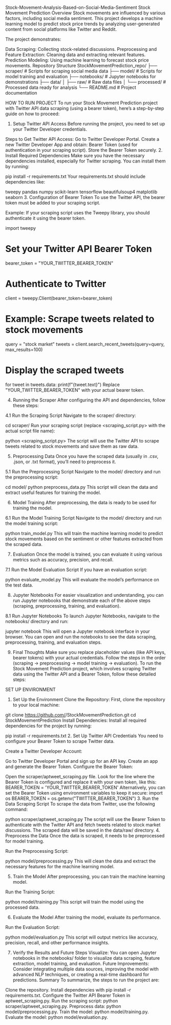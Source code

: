 Stock-Movement-Analysis-Based-on-Social-Media-Sentiment
Stock Movement Prediction
Overview
Stock movements are influenced by various factors, including social media sentiment. This project develops a machine learning model to predict stock price trends by analyzing user-generated content from social platforms like Twitter and Reddit.

The project demonstrates:

Data Scraping: Collecting stock-related discussions.
Preprocessing and Feature Extraction: Cleaning data and extracting relevant features.
Prediction Modeling: Using machine learning to forecast stock price movements.
Repository Structure
StockMovementPrediction_repo/ ├── scraper/ # Scripts for scraping social media data ├── model/ # Scripts for model training and evaluation ├── notebooks/ # Jupyter notebooks for demonstrations ├── data/ │ ├── raw/ # Raw data files │ └── processed/ # Processed data ready for analysis └── README.md # Project documentation

HOW TO RUN PROJECT
To run your Stock Movement Prediction project with Twitter API data scraping (using a bearer token), here’s a step-by-step guide on how to proceed:

1. Setup Twitter API Access
Before running the project, you need to set up your Twitter Developer credentials.

Steps to Get Twitter API Access:
Go to Twitter Developer Portal.
Create a new Twitter Developer App and obtain:
Bearer Token (used for authentication in your scraping script).
Store the Bearer Token securely.
2. Install Required Dependencies
Make sure you have the necessary dependencies installed, especially for Twitter scraping. You can install them by running:

pip install -r requirements.txt
Your requirements.txt should include dependencies like:

tweepy
pandas
numpy
scikit-learn
tensorflow
beautifulsoup4
matplotlib
seaborn
3. Configuration of Bearer Token
To use the Twitter API, the bearer token must be added to your scraping script.

Example:
If your scraping script uses the Tweepy library, you should authenticate it using the bearer token.

import tweepy

# Set your Twitter API Bearer Token
bearer_token = "YOUR_TWITTER_BEARER_TOKEN"

# Authenticate to Twitter
client = tweepy.Client(bearer_token=bearer_token)

# Example: Scrape tweets related to stock movements
query = "stock market"
tweets = client.search_recent_tweets(query=query, max_results=100)

# Display the scraped tweets
for tweet in tweets.data:
    print(f"{tweet.text}")
Replace "YOUR_TWITTER_BEARER_TOKEN" with your actual bearer token.

4. Running the Scraper
After configuring the API and dependencies, follow these steps:

4.1 Run the Scraping Script
Navigate to the scraper/ directory:

cd scraper/
Run your scraping script (replace <scraping_script.py> with the actual script file name):

python <scraping_script.py>
The script will use the Twitter API to scrape tweets related to stock movements and save them as raw data.

5. Preprocessing Data
Once you have the scraped data (usually in .csv, .json, or .txt format), you’ll need to preprocess it.

5.1 Run the Preprocessing Script
Navigate to the model/ directory and run the preprocessing script:

cd model/
python preprocess_data.py
This script will clean the data and extract useful features for training the model.

6. Model Training
After preprocessing, the data is ready to be used for training the model.

6.1 Run the Model Training Script
Navigate to the model/ directory and run the model training script:

python train_model.py
This will train the machine learning model to predict stock movements based on the sentiment or other features extracted from the scraped data.

7. Evaluation
Once the model is trained, you can evaluate it using various metrics such as accuracy, precision, and recall.

7.1 Run the Model Evaluation Script
If you have an evaluation script:

python evaluate_model.py
This will evaluate the model’s performance on the test data.

8. Jupyter Notebooks
For easier visualization and understanding, you can run Jupyter notebooks that demonstrate each of the above steps (scraping, preprocessing, training, and evaluation).

8.1 Run Jupyter Notebooks
To launch Jupyter Notebooks, navigate to the notebooks/ directory and run:

jupyter notebook
This will open a Jupyter notebook interface in your browser. You can open and run the notebooks to see the data scraping, preprocessing, training, and evaluation steps.

9. Final Thoughts
Make sure you replace placeholder values (like API keys, bearer tokens) with your actual credentials.
Follow the steps in the order (scraping → preprocessing → model training → evaluation).
To run the Stock Movement Prediction project, which involves scraping Twitter data using the Twitter API and a Bearer Token, follow these detailed steps:

SET UP ENVIRONMENT
1. Set Up the Environment
Clone the Repository: First, clone the repository to your local machine:

git clone https://github.com/<your-username>/StockMovementPrediction.git
cd StockMovementPrediction
Install Dependencies: Install all required dependencies for the project by running:

pip install -r requirements.txt
2. Set Up Twitter API Credentials
You need to configure your Bearer Token to scrape Twitter data.

Create a Twitter Developer Account:

Go to Twitter Developer Portal and sign up for an API key.
Create an app and generate the Bearer Token.
Configure the Bearer Token:

Open the scraper/aptweet_scraping.py file.
Look for the line where the Bearer Token is configured and replace it with your own token, like this:
BEARER_TOKEN = 'YOUR_TWITTER_BEARER_TOKEN'
Alternatively, you can set the Bearer Token using environment variables to keep it secure:
import os
BEARER_TOKEN = os.getenv("TWITTER_BEARER_TOKEN")
3. Run the Data Scraping Script
To scrape the data from Twitter, use the following command:

python scraper/aptweet_scraping.py
The script will use the Bearer Token to authenticate with the Twitter API and fetch tweets related to stock market discussions.
The scraped data will be saved in the data/raw/ directory.
4. Preprocess the Data
Once the data is scraped, it needs to be preprocessed for model training.

Run the Preprocessing Script:

python model/preprocessing.py
This will clean the data and extract the necessary features for the machine learning model.

5. Train the Model
After preprocessing, you can train the machine learning model.

Run the Training Script:

python model/training.py
This script will train the model using the processed data.

6. Evaluate the Model
After training the model, evaluate its performance.

Run the Evaluation Script:

python model/evaluation.py
This script will output metrics like accuracy, precision, recall, and other performance insights.

7. Verify the Results and Future Steps
Visualize: You can open Jupyter notebooks in the notebooks/ folder to visualize data scraping, feature extraction, model training, and evaluation.
Future Improvements: Consider integrating multiple data sources, improving the model with advanced NLP techniques, or creating a real-time dashboard for predictions.
Summary
To summarize, the steps to run the project are:

Clone the repository.
Install dependencies with pip install -r requirements.txt.
Configure the Twitter API Bearer Token in aptweet_scraping.py.
Run the scraping script: python scraper/aptweet_scraping.py.
Preprocess data: python model/preprocessing.py.
Train the model: python model/training.py.
Evaluate the model: python model/evaluation.py.
